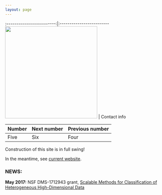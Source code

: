 ```yaml
---
layout: page
---
```



:-------------------------:|:-------------------------
<img src="../img/irina-gaynanova.jpg" height="300" /> |  Contact info

| Number | Next number | Previous number |
| :------ |:--- | :--- |
| Five | Six | Four |

Construction of this site is in full swing!

In the meantime, see [current website](http://www.stat.tamu.edu/~irinag/).


### NEWS:

**May 2017:** NSF DMS-1712943 grant, [Scalable Methods for Classification of Heterogeneous High-Dimensional Data](https://nsf.gov/awardsearch/showAward?AWD_ID=1712943&HistoricalAwards=false)

